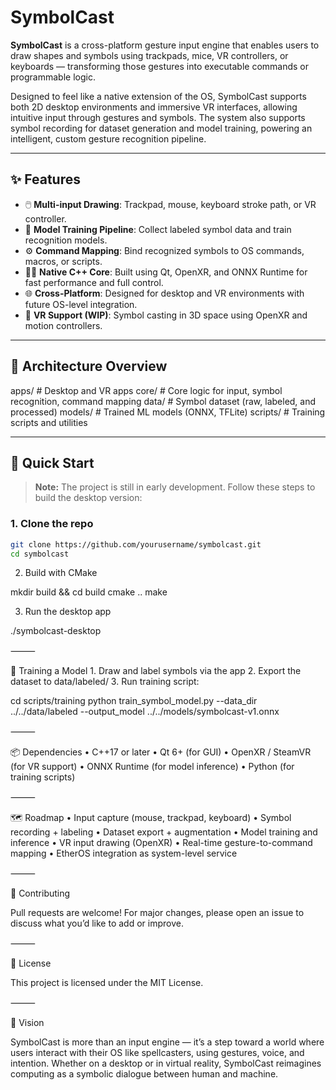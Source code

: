 # SymbolCast

**SymbolCast** is a cross-platform gesture input engine that enables users to draw shapes and symbols using trackpads, mice, VR controllers, or keyboards — transforming those gestures into executable commands or programmable logic.

Designed to feel like a native extension of the OS, SymbolCast supports both 2D desktop environments and immersive VR interfaces, allowing intuitive input through gestures and symbols. The system also supports symbol recording for dataset generation and model training, powering an intelligent, custom gesture recognition pipeline.

---

## ✨ Features

- 🖱️ **Multi-input Drawing**: Trackpad, mouse, keyboard stroke path, or VR controller.
- 🧠 **Model Training Pipeline**: Collect labeled symbol data and train recognition models.
- ⚙️ **Command Mapping**: Bind recognized symbols to OS commands, macros, or scripts.
- 🧑‍💻 **Native C++ Core**: Built using Qt, OpenXR, and ONNX Runtime for fast performance and full control.
- 🌐 **Cross-Platform**: Designed for desktop and VR environments with future OS-level integration.
- 🔄 **VR Support (WIP)**: Symbol casting in 3D space using OpenXR and motion controllers.

---

## 🧱 Architecture Overview

apps/           # Desktop and VR apps
core/           # Core logic for input, symbol recognition, command mapping
data/           # Symbol dataset (raw, labeled, and processed)
models/         # Trained ML models (ONNX, TFLite)
scripts/        # Training scripts and utilities

---

## 🚀 Quick Start

> **Note:** The project is still in early development. Follow these steps to build the desktop version:

### 1. Clone the repo

```bash
git clone https://github.com/yourusername/symbolcast.git
cd symbolcast
```

2. Build with CMake

mkdir build && cd build
cmake ..
make

3. Run the desktop app

./symbolcast-desktop



⸻

🧪 Training a Model
	1.	Draw and label symbols via the app
	2.	Export the dataset to data/labeled/
	3.	Run training script:

cd scripts/training
python train_symbol_model.py --data_dir ../../data/labeled --output_model ../../models/symbolcast-v1.onnx



⸻

📦 Dependencies
	•	C++17 or later
	•	Qt 6+ (for GUI)
	•	OpenXR / SteamVR (for VR support)
	•	ONNX Runtime (for model inference)
	•	Python (for training scripts)

⸻

🗺️ Roadmap
	•	Input capture (mouse, trackpad, keyboard)
	•	Symbol recording + labeling
	•	Dataset export + augmentation
	•	Model training and inference
	•	VR input drawing (OpenXR)
	•	Real-time gesture-to-command mapping
	•	EtherOS integration as system-level service

⸻

🤝 Contributing

Pull requests are welcome! For major changes, please open an issue to discuss what you’d like to add or improve.

⸻

📜 License

This project is licensed under the MIT License.

⸻

🌌 Vision

SymbolCast is more than an input engine — it’s a step toward a world where users interact with their OS like spellcasters, using gestures, voice, and intention. Whether on a desktop or in virtual reality, SymbolCast reimagines computing as a symbolic dialogue between human and machine.
